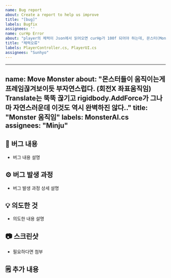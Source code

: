 ```yaml
---
name: Bug report
about: Create a report to help us improve
title: "[bug]"
labels: Bugfix
assignees: ''
name: curHp Error
about: "player의 체력이 Json에서 읽어오면 curHp가 100f 되어야 하는데, 몬스터(MonsterAI.cs의 damaging())가 플레이어 공격을 -1.0f씩 하는데 한 대만 맞고 플레이어가 죽습니다."
title: "체력오류"
labels: PlayerController.cs, PlayerUI.cs
assignees: "Sunhyo"
---
```

---
name: Move Monster
about: "몬스터들이 움직이는게 프레임끊겨보이듯 부자연스럽다. (회전X 좌표움직임) Translate는 뚝뚝 끊기고 rigidbody.AddForce가 그나마 자연스러운데 이것도 역시 완벽하진 않다.."
title: "Monster 움직임"
labels: MonsterAI.cs
assignees: "Minju"
---

## 🐞 버그 내용
- 버그 내용 설명

## ⚙️ 버그 발생 과정
- 버그 발생 과정 상세 설명

## 💡 의도한 것
- 의도한 내용 설명

## 📷 스크린샷
- 필요하다면 첨부

## 🗒️ 추가 내용
